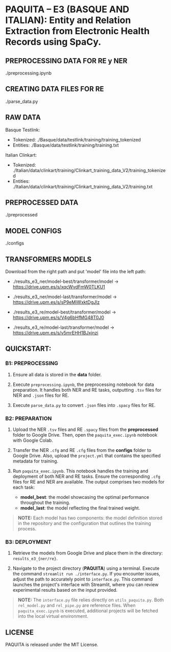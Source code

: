 # PAQUITA – E3 (BASQUE AND ITALIAN): Entity and Relation Extraction from Electronic Health Records using SpaCy.

## PREPROCESSING DATA FOR RE y NER
./preprocessing.ipynb


## CREATING DATA FILES FOR RE
./parse_data.py


## RAW DATA
Basque Testlink:
- Tokenized: ./Basque/data/testlink/training/training_tokenized
- Entities: ./Basque/data/testlink/training/training.txt

Italian Clinkart:
- Tokenized: ./Italian/data/clinkart/training/Clinkart_training_data_V2/training_tokenized
- Entities: ./Italian/data/clinkart/training/Clinkart_training_data_V2/training.txt



## PREPROCESSED DATA
./preprocessed


## MODEL CONFIGS
./configs

## TRANSFORMERS MODELS 
Download from the right path and put 'model' file into the left path:

- ./results_e3_ner/model-best/transformer/model -> https://drive.upm.es/s/xqcWvdFmW0TLKU1
- ./results_e3_ner/model-last/transformer/model -> https://drive.upm.es/s/sP9eMiWxktDgJlz

- ./results_e3_re/model-best/transformer/model -> https://drive.upm.es/s/V4g6bHfMG48T0J0
- ./results_e3_re/model-last/transformer/model -> https://drive.upm.es/s/v5mrEHH1BJxjnzi


## QUICKSTART:
### B1: PREPROCESSING

1. Ensure all data is stored in the **data** folder.
  
2. Execute `preprocessing.ipynb`, the preprocessing notebook for data preparation. It handles both NER and RE tasks, outputting `.tsv` files for NER and `.json` files for RE.
  
3. Execute `parse_data.py` to convert `.json` files into `.spacy` files for RE.

### B2: PREPARATION

1. Upload the NER `.tsv` files and RE `.spacy` files from the **preprocessed** folder to Google Drive. Then, open the `paquita_exec.ipynb` notebook with Google Colab.
  
2. Transfer the NER `.cfg` and RE `.cfg` files from the **configs** folder to Google Drive. Also, upload the `project.yml` that contains the specified metadata for training.
  
3. Run `paquita_exec.ipynb`. This notebook handles the training and deployment of both NER and RE tasks. Ensure the corresponding `.cfg` files for RE and NER are available. The output comprises two models for each task: 
   - **model_best**: the model showcasing the optimal performance throughout the training. 
   - **model_last**: the model reflecting the final trained weight.

> **NOTE:** Each model has two components: the model definition stored in the repository and the configuration that outlines the training process.


### B3: DEPLOYMENT

1. Retrieve the models from Google Drive and place them in the directory: `results_e3_{ner/re}`.

2. Navigate to the project directory (**PAQUITA**) using a terminal. Execute the command `streamlit run ./interface.py`. If you encounter issues, adjust the path to accurately point to `interface.py`. This command launches the project's interface with Streamlit, where you can review experimental results based on the input provided.

> **NOTE:** The `interface.py` file relies directly on `utils_paquita.py`. Both `rel_model.py` and `rel_pipe.py` are reference files. When `paquita_exec.ipynb` is executed, additional projects will be fetched into the local virtual environment.



## LICENSE
PAQUITA is released under the MIT License.
